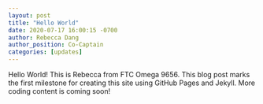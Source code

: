 ```yaml
---
layout: post
title: "Hello World"
date: 2020-07-17 16:00:15 -0700
author: Rebecca Dang
author_position: Co-Captain
categories: [updates]
---
```


Hello World! This is Rebecca from FTC Omega 9656. This blog post marks the first milestone for creating this site using GitHub Pages and Jekyll. More coding content is coming soon!
